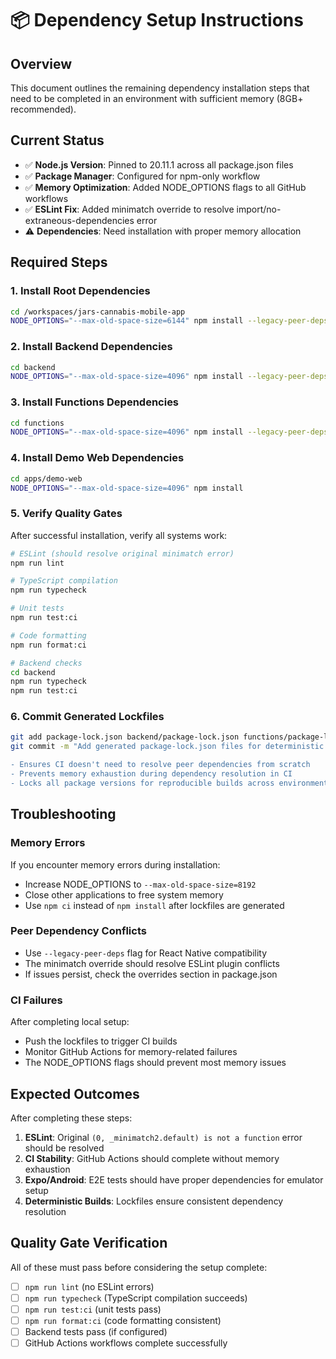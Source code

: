 # 📦 Dependency Setup Instructions

## Overview
This document outlines the remaining dependency installation steps that need to be completed in an environment with sufficient memory (8GB+ recommended).

## Current Status
- ✅ **Node.js Version**: Pinned to 20.11.1 across all package.json files
- ✅ **Package Manager**: Configured for npm-only workflow  
- ✅ **Memory Optimization**: Added NODE_OPTIONS flags to all GitHub workflows
- ✅ **ESLint Fix**: Added minimatch override to resolve import/no-extraneous-dependencies error
- ⚠️ **Dependencies**: Need installation with proper memory allocation

## Required Steps

### 1. Install Root Dependencies
```bash
cd /workspaces/jars-cannabis-mobile-app
NODE_OPTIONS="--max-old-space-size=6144" npm install --legacy-peer-deps
```

### 2. Install Backend Dependencies  
```bash
cd backend
NODE_OPTIONS="--max-old-space-size=4096" npm install --legacy-peer-deps
```

### 3. Install Functions Dependencies
```bash
cd functions  
NODE_OPTIONS="--max-old-space-size=4096" npm install --legacy-peer-deps
```

### 4. Install Demo Web Dependencies
```bash
cd apps/demo-web
NODE_OPTIONS="--max-old-space-size=4096" npm install
```

### 5. Verify Quality Gates
After successful installation, verify all systems work:

```bash
# ESLint (should resolve original minimatch error)
npm run lint

# TypeScript compilation
npm run typecheck

# Unit tests
npm run test:ci

# Code formatting
npm run format:ci

# Backend checks
cd backend
npm run typecheck
npm run test:ci
```

### 6. Commit Generated Lockfiles
```bash
git add package-lock.json backend/package-lock.json functions/package-lock.json apps/demo-web/package-lock.json
git commit -m "Add generated package-lock.json files for deterministic builds

- Ensures CI doesn't need to resolve peer dependencies from scratch
- Prevents memory exhaustion during dependency resolution in CI
- Locks all package versions for reproducible builds across environments"
```

## Troubleshooting

### Memory Errors
If you encounter memory errors during installation:
- Increase NODE_OPTIONS to `--max-old-space-size=8192` 
- Close other applications to free system memory
- Use `npm ci` instead of `npm install` after lockfiles are generated

### Peer Dependency Conflicts  
- Use `--legacy-peer-deps` flag for React Native compatibility
- The minimatch override should resolve ESLint plugin conflicts
- If issues persist, check the overrides section in package.json

### CI Failures
After completing local setup:
- Push the lockfiles to trigger CI builds
- Monitor GitHub Actions for memory-related failures  
- The NODE_OPTIONS flags should prevent most memory issues

## Expected Outcomes

After completing these steps:
1. **ESLint**: Original `(0, _minimatch2.default) is not a function` error should be resolved
2. **CI Stability**: GitHub Actions should complete without memory exhaustion
3. **Expo/Android**: E2E tests should have proper dependencies for emulator setup
4. **Deterministic Builds**: Lockfiles ensure consistent dependency resolution

## Quality Gate Verification

All of these must pass before considering the setup complete:
- [ ] `npm run lint` (no ESLint errors)
- [ ] `npm run typecheck` (TypeScript compilation succeeds)  
- [ ] `npm run test:ci` (unit tests pass)
- [ ] `npm run format:ci` (code formatting consistent)
- [ ] Backend tests pass (if configured)
- [ ] GitHub Actions workflows complete successfully